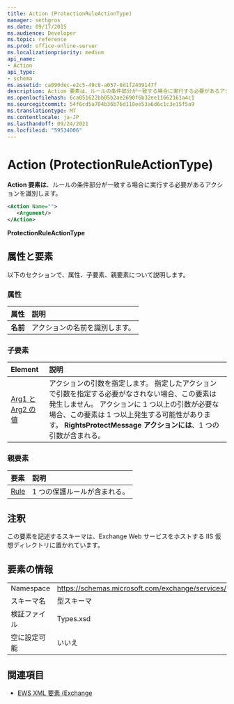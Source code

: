 ```yaml
---
title: Action (ProtectionRuleActionType)
manager: sethgros
ms.date: 09/17/2015
ms.audience: Developer
ms.topic: reference
ms.prod: office-online-server
ms.localizationpriority: medium
api_name:
- Action
api_type:
- schema
ms.assetid: ca090dec-e2c5-49c8-a057-8d1f2409147f
description: Action 要素は、ルールの条件部分が一致する場合に実行する必要があるアクションを識別します。
ms.openlocfilehash: 6ca051622bb05b2ae2690f6b32ee11662161a4c1
ms.sourcegitcommit: 54f6cd5a704b36b76d110ee53a6d6c1c3e15f5a9
ms.translationtype: MT
ms.contentlocale: ja-JP
ms.lasthandoff: 09/24/2021
ms.locfileid: "59534006"
---
```

# <a name="action-protectionruleactiontype"></a>Action (ProtectionRuleActionType)

**Action 要素は**、ルールの条件部分が一致する場合に実行する必要があるアクションを識別します。 
  
```xml
<Action Name="">
   <Argument/>
</Action>

```

 **ProtectionRuleActionType**
## <a name="attributes-and-elements"></a>属性と要素

以下のセクションで、属性、子要素、親要素について説明します。
  
### <a name="attributes"></a>属性

|**属性**|**説明**|
|:-----|:-----|
|**名前** <br/> |アクションの名前を識別します。  <br/> |
   
### <a name="child-elements"></a>子要素

|**Element**|**説明**|
|:-----|:-----|
|[Arg1 と Arg2 の値](argument.md) <br/> |アクションの引数を指定します。 指定したアクションで引数を指定する必要がなされない場合、この要素は発生しません。 アクションに 1 つ以上の引数が必要な場合、この要素は 1 つ以上発生する可能性があります。 **RightsProtectMessage アクションには**、1 つの引数が含まれる。  <br/> |
   
### <a name="parent-elements"></a>親要素

|**要素**|**説明**|
|:-----|:-----|
|[Rule](rule.md) <br/> |1 つの保護ルールが含まれる。  <br/> |
   
## <a name="remarks"></a>注釈

この要素を記述するスキーマは、Exchange Web サービスをホストする IIS 仮想ディレクトリに置かれています。
  
## <a name="element-information"></a>要素の情報

|||
|:-----|:-----|
|Namespace  <br/> |https://schemas.microsoft.com/exchange/services/2006/types  <br/> |
|スキーマ名  <br/> |型スキーマ  <br/> |
|検証ファイル  <br/> |Types.xsd  <br/> |
|空に設定可能  <br/> |いいえ  <br/> |
   
## <a name="see-also"></a>関連項目

- [EWS XML 要素 (Exchange](ews-xml-elements-in-exchange.md)

